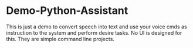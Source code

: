 # Demo-Python-Assistant
This is just a demo to convert speech into text and use your voice cmds as instruction to the system and perform desire tasks.
No UI is designed for this. They are simple command line projects.
